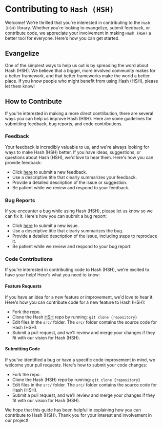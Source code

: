 # Contributing to `Hash (HSH)`

Welcome! We're thrilled that you're interested in contributing to the `Hash (HSH)` library. Whether you're looking to evangelize, submit feedback, or contribute code, we appreciate your involvement in making `Hash (HSH)` a better tool for everyone. Here's how you can get started.

## Evangelize

One of the simplest ways to help us out is by spreading the word about Hash (HSH). We believe that a bigger, more involved community makes for a better framework, and that better frameworks make the world a better place. If you know people who might benefit from using Hash (HSH), please let them know!

## How to Contribute

If you're interested in making a more direct contribution, there are several ways you can help us improve Hash (HSH). Here are some guidelines for submitting feedback, bug reports, and code contributions.

### Feedback

Your feedback is incredibly valuable to us, and we're always looking for ways to make Hash (HSH) better. If you have ideas, suggestions, or questions about Hash (HSH), we'd love to hear them. Here's how you can provide feedback:

- Click [here][2] to submit a new feedback.
- Use a descriptive title that clearly summarizes your feedback.
- Provide a detailed description of the issue or suggestion.
- Be patient while we review and respond to your feedback.

### Bug Reports

If you encounter a bug while using Hash (HSH), please let us know so we can fix it. Here's how you can submit a bug report:

- Click [here][2] to submit a new issue.
- Use a descriptive title that clearly summarizes the bug.
- Provide a detailed description of the issue, including steps to reproduce it.
- Be patient while we review and respond to your bug report.

### Code Contributions

If you're interested in contributing code to Hash (HSH), we're excited to have your help! Here's what you need to know:

#### Feature Requests

If you have an idea for a new feature or improvement, we'd love to hear it. Here's how you can contribute code for a new feature to Hash (HSH):

- Fork the repo.
- Clone the Hash [HSH](1) repo by running:
  `git clone {repository}`
- Edit files in the `src/` folder. The `src/` folder contains the source code for Hash (HSH).
- Submit a pull request, and we'll review and merge your changes if they fit with our vision for Hash (HSH).

#### Submitting Code

If you've identified a bug or have a specific code improvement in mind, we welcome your pull requests. Here's how to submit your code changes:

- Fork the repo.
- Clone the Hash (HSH) repo by running:
  `git clone {repository}`
- Edit files in the `src/` folder. The `src/` folder contains the source code for Hash (HSH).
- Submit a pull request, and we'll review and merge your changes if they fit with our vision for Hash (HSH).

We hope that this guide has been helpful in explaining how you can contribute to Hash (HSH). Thank you for your interest and involvement in our project!

[2]: https://github.com/sebastienrousseau/dtt/issues/new
